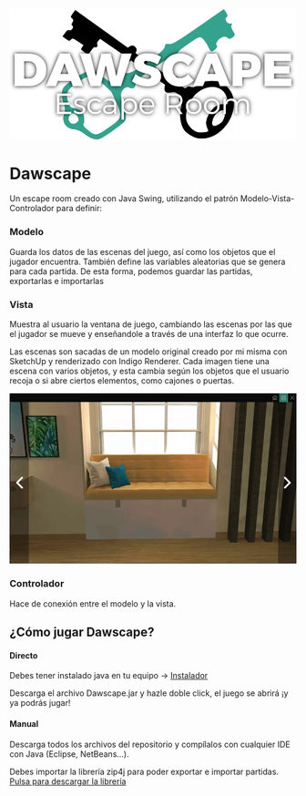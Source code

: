 ![Logo](img/Interfaz/titulo.png)

# Dawscape
Un escape room creado con Java Swing, utilizando el patrón Modelo-Vista-Controlador para definir:

### Modelo

Guarda los datos de las escenas del juego, así como los objetos que el jugador encuentra. También define las variables aleatorias que se genera para cada partida. De esta forma, podemos guardar las partidas, exportarlas e importarlas

### Vista

Muestra al usuario la ventana de juego, cambiando las escenas por las que el jugador se mueve y enseñandole a través de una interfaz lo que ocurre.

Las escenas son sacadas de un modelo original creado por mi misma con SketchUp y renderizado con Indigo Renderer. Cada imagen tiene una escena con varios objetos, y esta cambia según los objetos que el usuario recoja o si abre ciertos elementos, como cajones o puertas.

![Cajones en Acción](img/cajonesEnAccion.gif)

### Controlador

Hace de conexión entre el modelo y la vista.


## ¿Cómo jugar Dawscape?
#### Directo
Debes tener instalado java en tu equipo -> [Instalador](https://www.java.com/es/download/)

Descarga el archivo Dawscape.jar y hazle doble click, el juego se abrirá ¡y ya podrás jugar!

#### Manual
Descarga todos los archivos del repositorio y compílalos con cualquier IDE con Java (Eclipse, NetBeans...).

Debes importar la librería zip4j para poder exportar e importar partidas. [Pulsa para descargar la librería](zip4j-1.3.2.jar)

